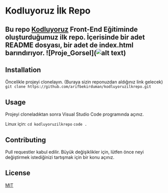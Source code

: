 # Kodluyoruz İlk Repo
Bu repo [Kodluyoruz](https://www.kodluyoruz.org/) Front-End Eğitiminde oluşturduğumuz ilk repo. İçerisinde bir adet README dosyası, bir adet de index.html barındırıyor.
![Proje_Gorsel](![alt text](https://github.com/arifbekirduman/kodluyoruzilkrepo/blob/[main]/resim.jpg?raw=true))
---
## Installation
Öncelikle projeyi clonelayın. (Buraya sizin reponuzdan aldığınız link gelecek)
`git clone https://github.com/arifbekirduman/kodluyoruzilkrepo.git`
## Usage
Projeyi cloneladıktan sonra Visual Studio Code programında açınız.

Linux için:
`cd kodluyoruzilkrepo`
`code .`
## Contributing
Pull requestler kabul edilir. Büyük değişiklikler için, lütfen önce neyi değiştirmek istediğinizi tartışmak için bir konu açınız.

## License
[MIT](https://choosealicense.com/licenses/mit/)